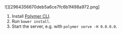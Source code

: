 ![][2964356670deb5a6ce7fc6b1f498a972.png]

1. Install [Polymer CLI](https://www.polymer-project.org/1.0/docs/tools/polymer-cli).
2. Run `bower install`.
3. Start the server, e.g. with `polymer serve -H 0.0.0.0`.

